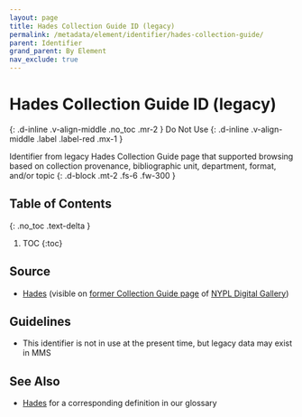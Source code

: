 ```yaml
---
layout: page
title: Hades Collection Guide ID (legacy)
permalink: /metadata/element/identifier/hades-collection-guide/
parent: Identifier
grand_parent: By Element
nav_exclude: true
---
```


# Hades Collection Guide ID (legacy)
{: .d-inline .v-align-middle .no_toc .mr-2 }
Do Not Use
{: .d-inline .v-align-middle .label .label-red .mx-1 }

Identifier from legacy Hades Collection Guide page that supported browsing based on collection provenance, bibliographic unit, department, format, and/or topic
{: .d-block .mt-2 .fs-6 .fw-300 }

## Table of Contents
{: .no_toc .text-delta }

1. TOC
{:toc}

## Source
- [Hades](/metadata-documentation/resources/glossary/#hades) (visible on [former Collection Guide page](https://web.archive.org/web/20150329191145/http://digitalgallery.nypl.org/nypldigital/explore/dgexplore.cfm?topic=all) of [NYPL Digital Gallery](/metadata-documentation/resources/glossary/#digital-gallery))

## Guidelines
- This identifier is not in use at the present time, but legacy data may exist in MMS

## See Also
- [Hades](/metadata-documentation/resources/glossary/#hades) for a corresponding definition in our glossary